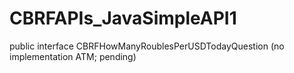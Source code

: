 # CBRFAPIs_JavaSimpleAPI1
public interface CBRFHowManyRoublesPerUSDTodayQuestion (no implementation ATM; pending)
